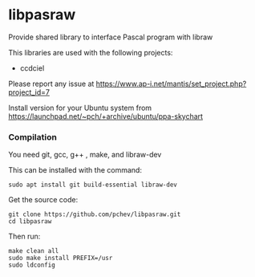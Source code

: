 # libpasraw
Provide shared library to interface Pascal program with libraw

This libraries are used with the following projects:
- ccdciel

Please report any issue at https://www.ap-i.net/mantis/set_project.php?project_id=7

Install version for your Ubuntu system from https://launchpad.net/~pch/+archive/ubuntu/ppa-skychart

### Compilation

You need git, gcc, g++ , make, and libraw-dev

This can be installed with the command:
```
sudo apt install git build-essential libraw-dev
```

Get the source code:
```
git clone https://github.com/pchev/libpasraw.git
cd libpasraw
```

Then run:
```
make clean all
sudo make install PREFIX=/usr
sudo ldconfig
```
